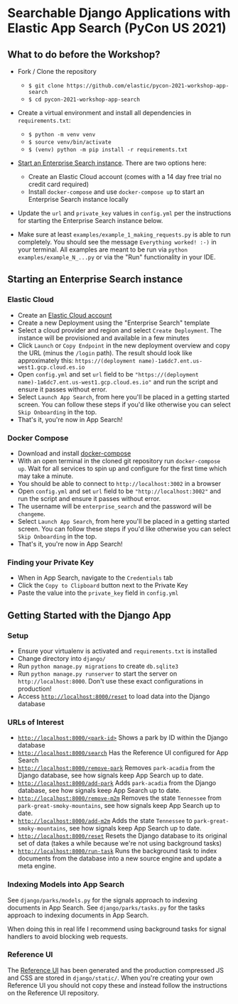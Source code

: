# Searchable Django Applications with Elastic App Search (PyCon US 2021)

## What to do before the Workshop?

- Fork / Clone the repository

  - `$ git clone https://github.com/elastic/pycon-2021-workshop-app-search`
  - `$ cd pycon-2021-workshop-app-search` 

- Create a virtual environment and install all
  dependencies in `requirements.txt`:
  
  - `$ python -m venv venv`
  - `$ source venv/bin/activate`
  - `$ (venv) python -m pip install -r requirements.txt`

- [Start an Enterprise Search instance](#starting-an-enterprise-search-instance). There are two
  options here:
  - Create an Elastic Cloud account (comes with a 14 day free trial no credit card required)
  - Install `docker-compose` and use `docker-compose up` to start an Enterprise Search instance locally

- Update the `url` and `private_key` values in `config.yml` 
  per the instructions for starting the Enterprise Search instance below.

- Make sure at least `examples/example_1_making_requests.py`
  is able to run completely. You should see the message
  `Everything worked! :-)` in your terminal. All examples are
  meant to be run via `python examples/example_N_...py` or
  via the "Run" functionality in your IDE.

## Starting an Enterprise Search instance

### Elastic Cloud

- Create an [Elastic Cloud account](https://www.elastic.co/cloud)
- Create a new Deployment using the "Enterprise Search" template
- Select a cloud provider and region and select `Create Deployment`.
  The instance will be provisioned and available in a few minutes
- Click `Launch` or `Copy Endpoint` in the new deployment overview
  and copy the URL (minus the `/login` path). The result should look like
  approximately this: `https://(deployment name)-1a6dc7.ent.us-west1.gcp.cloud.es.io`
- Open `config.yml` and set `url` field to be `"https://(deployment name)-1a6dc7.ent.us-west1.gcp.cloud.es.io"`
  and run the script and ensure it passes without error.
- Select `Launch App Search`, from here you'll be placed in a getting started
  screen. You can follow these steps if you'd like otherwise you can
  select `Skip Onboarding` in the top.
- That's it, you're now in App Search!  

### Docker Compose

- Download and install [docker-compose](https://docs.docker.com/compose)
- With an open terminal in the cloned git repository run `docker-compose up`.
  Wait for all services to spin up and configure for the first time which may take a minute.
- You should be able to connect to `http://localhost:3002` in a browser
- Open `config.yml` and set `url` field to be `"http://localhost:3002"`
  and run the script and ensure it passes without error.
- The username will be `enterprise_search` and the password will be `changeme`.
- Select `Launch App Search`, from here you'll be placed in a getting started
  screen. You can follow these steps if you'd like otherwise you can
  select `Skip Onboarding` in the top.
- That's it, you're now in App Search!  

### Finding your Private Key

- When in App Search, navigate to the `Credentials` tab
- Click the `Copy to Clipboard` button next to the Private Key
- Paste the value into the `private_key` field in `config.yml`

## Getting Started with the Django App

### Setup

- Ensure your virtualenv is activated and `requirements.txt` is installed
- Change directory into `django/`
- Run `python manage.py migrations` to create `db.sqlite3`
- Run `python manage.py runserver` to start the server on `http://localhost:8000`.
  Don't use these exact configurations in production!
- Access [`http://localhost:8000/reset`](http://localhost:8000/reset) to load data into the Django database

### URLs of Interest

- [`http://localhost:8000/<park-id>`](http://localhost:8000/park-acadia) Shows a park by ID within the Django database
- [`http://localhost:8000/search`](http://localhost:8000/search) Has the Reference UI configured for App Search
- [`http://localhost:8000/remove-park`](http://localhost:8000/remove-park) Removes `park-acadia` from the Django database, see how signals keep App Search up to date.
- [`http://localhost:8000/add-park`](http://localhost:8000/add-park) Adds `park-acadia` from the Django database, see how signals keep App Search up to date.
- [`http://localhost:8000/remove-m2m`](http://localhost:8000/remove-m2m) Removes the state `Tennessee` from `park-great-smoky-mountains`, see how signals keep App Search up to date.
- [`http://localhost:8000/add-m2m`](http://localhost:8000/add-m2m) Adds the state `Tennessee` to `park-great-smoky-mountains`, see how signals keep App Search up to date.
- [`http://localhost:8000/reset`](http://localhost:8000/reset) Resets the Django database to its original set of data (takes a while because we're not using background tasks)
- [`http://localhost:8000/run-task`](http://localhost:8000/run-task)
  Runs the background task to index documents from the database into a new source engine and update a meta engine.

### Indexing Models into App Search

See `django/parks/models.py` for the signals approach to indexing documents in App Search.
See `django/parks/tasks.py` for the tasks approach to indexing documents in App Search.

When doing this in real life I recommend using background tasks
for signal handlers to avoid blocking web requests.

### Reference UI

The [Reference UI](https://github.com/elastic/app-search-reference-ui-react) has been generated and the production compressed JS and CSS are stored in `django/static/`.
When you're creating your own Reference UI you should not copy these and instead follow the instructions
on the Reference UI repository.

